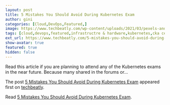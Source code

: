 ```yaml
---
layout: post
title: 5 Mistakes You Should Avoid During Kubernetes Exam
author: gini
categories: [Cloud,DevOps,Featured,]
image: https://www.techbeatly.com/wp-content/uploads/2021/03/pexels-andrea-piacquadio-3760778-mistakes-v3-1024x683.jpg
tags: [cloud,devops,featured,infrastructre & hardware,kubernetes,cka certification path,cka mistakes,cka sample questions,ckad certification path,ckad exam tips,ckad mistakes,ckad sample questions,cks mistakes,how to pass cka,how to pass ckad exam,how to pass cks exam,kubernetes exam mistakes,mistakes you should avoid during kubernetes exam,pass kubernetes exam in 2021,]
ext_url: https://www.techbeatly.com/5-mistakes-you-should-avoid-during-kubernetes-exam/
show-avatar: true
featured: true
hidden: false
---
```


<p>Read this article if you are planning to attend any of the Kubernetes exams in the near future. Because many shared in the forums or&#46;&#46;&#46;</p>
<p>The post <a href="https://www.techbeatly.com/5-mistakes-you-should-avoid-during-kubernetes-exam/" rel="nofollow">5 Mistakes You Should Avoid During Kubernetes Exam</a> appeared first on <a href="https://www.techbeatly.com" rel="nofollow">techbeatly</a>.</p>

Read [5 Mistakes You Should Avoid During Kubernetes Exam](https://www.techbeatly.com/5-mistakes-you-should-avoid-during-kubernetes-exam/).